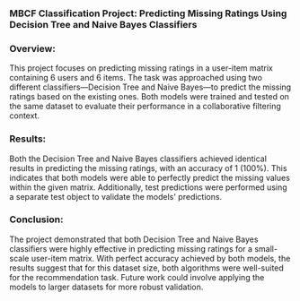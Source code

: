 ### MBCF Classification Project: Predicting Missing Ratings Using Decision Tree and Naive Bayes Classifiers
### Overview:
This project focuses on predicting missing ratings in a user-item matrix containing 6 users and 6 items. The task was approached using two different classifiers—Decision Tree and Naive Bayes—to predict the missing ratings based on the existing ones. Both models were trained and tested on the same dataset to evaluate their performance in a collaborative filtering context.

### Results:
Both the Decision Tree and Naive Bayes classifiers achieved identical results in predicting the missing ratings, with an accuracy of 1 (100%). This indicates that both models were able to perfectly predict the missing values within the given matrix. Additionally, test predictions were performed using a separate test object to validate the models' predictions.

### Conclusion:
The project demonstrated that both Decision Tree and Naive Bayes classifiers were highly effective in predicting missing ratings for a small-scale user-item matrix. With perfect accuracy achieved by both models, the results suggest that for this dataset size, both algorithms were well-suited for the recommendation task. Future work could involve applying the models to larger datasets for more robust validation.
